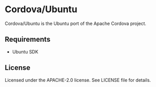 Cordova/Ubuntu
==========

Cordova/Ubuntu is the Ubuntu port of the Apache Cordova project.

Requirements
------------

- Ubuntu SDK

License
-------

Licensed under the APACHE-2.0 license. See LICENSE file for details.
